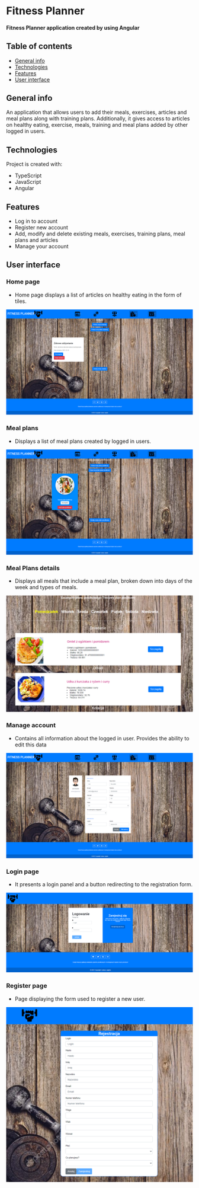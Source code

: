 # Fitness Planner
#### Fitness Planner application created by using Angular

## Table of contents
* [General info](#general-info)
* [Technologies](#technologies)
* [Features](#Features)
* [User interface](#User-interface)

## General info
An application that allows users to add their meals, exercises, articles and meal plans along with training plans. Additionally, it gives access to articles on healthy eating, exercise, meals, training and meal plans added by other logged in users.

## Technologies
Project is created with:
* TypeScript
* JavaScript
* Angular

## Features
* Log in to account
* Register new account
* Add, modify and delete existing meals, exercises, training plans, meal plans and articles
* Manage your account

## User interface

### Home page
* Home page displays a list of articles on healthy eating in the form of tiles.
<img src = "https://github.com/lukaszj9800/fitness-planner-ui/blob/main/images/main_page.png" />

### Meal plans
* Displays a list of meal plans created by logged in users.
<img src = "https://github.com/lukaszj9800/fitness-planner-ui/blob/main/images/meal_plans.png" />

### Meal Plans details
* Displays all meals that include a meal plan, broken down into days of the week and types of meals.
<img src = "https://github.com/lukaszj9800/fitness-planner-ui/blob/main/images/meal_plan_details.png" />

### Manage account
* Contains all information about the logged in user. Provides the ability to edit this data
<img src = "https://github.com/lukaszj9800/fitness-planner-ui/blob/main/images/acount_manage.png" />

### Login page
* It presents a login panel and a button redirecting to the registration form.
<img src = "https://github.com/lukaszj9800/fitness-planner-ui/blob/main/images/log.png" />

### Register page
* Page displaying the form used to register a new user.
<img src = "https://github.com/lukaszj9800/fitness-planner-ui/blob/main/images/register.png" />

